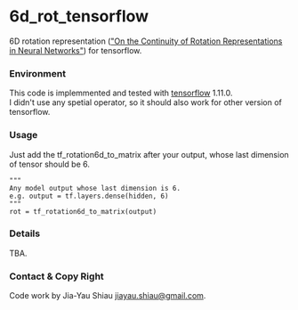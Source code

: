 # 6d_rot_tensorflow
6D rotation representation (["On the Continuity of Rotation Representations in Neural Networks"](https://arxiv.org/abs/1812.07035)) for tensorflow.

### Environment 
This code is implemmented and tested with [tensorflow](https://www.tensorflow.org/) 1.11.0. \
I didn't use any spetial operator, so it should also work for other version of tensorflow.

### Usage
Just add the tf_rotation6d_to_matrix after your output, whose last dimension of tensor should be 6.
```
"""
Any model output whose last dimension is 6.
e.g. output = tf.layers.dense(hidden, 6)
"""
rot = tf_rotation6d_to_matrix(output)
```

### Details
TBA.

### Contact & Copy Right
Code work by Jia-Yau Shiau <jiayau.shiau@gmail.com>.

